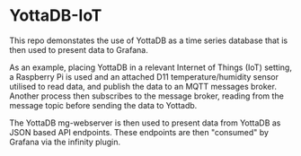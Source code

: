 # YottaDB-IoT

This repo demonstates the use of YottaDB as a time series database that is then used to present data to Grafana.

As an example, placing YottaDB in a relevant Internet of Things (IoT) setting, a Raspberry Pi is used and an attached D11 temperature/humidity sensor utilised to read data, and publish the data to an MQTT messages broker. Another process then  subscribes to the message broker, reading from the message topic before sending the data to Yottadb.

The YottaDB mg-webserver is then used to present data from YottaDB as JSON based API endpoints. These endpoints are then "consumed" by Grafana via the infinity plugin.
